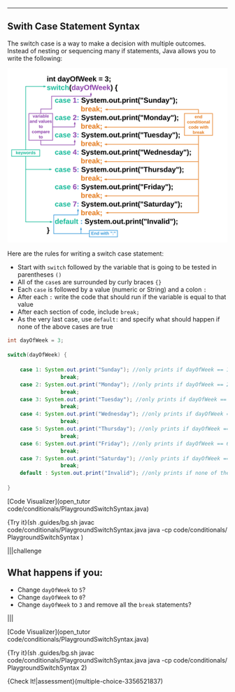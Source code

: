 ----------

## Swith Case Statement Syntax

The switch case is a way to make a decision with multiple outcomes. Instead of nesting or sequencing many if statements, Java allows you to write the following:

![.guides/img/switch-case](.guides/img/switch-case.png)

Here are the rules for writing a switch case statement:

* Start with `switch` followed by the variable that is going to be tested in parentheses `()`
* All of the `case`s are surrounded by curly braces `{}`
* Each `case` is followed by a value (numeric or String) and a colon `:`
* After each `:` write the code that should run if the variable is equal to that value
* After each section of code, include `break;`
* As the very last case, use `default:` and specify what should happen if none of the above cases are true

```java
int dayOfWeek = 3;

switch(dayOfWeek) {

    case 1: System.out.print("Sunday"); //only prints if dayOfWeek == 1
                 break;
    case 2: System.out.print("Monday"); //only prints if dayOfWeek == 2
                 break;
    case 3: System.out.print("Tuesday"); //only prints if dayOfWeek == 3
                 break;
    case 4: System.out.print("Wednesday"); //only prints if dayOfWeek == 4
                 break;
    case 5: System.out.print("Thursday"); //only prints if dayOfWeek == 5
                 break;
    case 6: System.out.print("Friday"); //only prints if dayOfWeek == 6
                 break;
    case 7: System.out.print("Saturday"); //only prints if dayOfWeek == 7
                 break;
    default : System.out.print("Invalid"); //only prints if none of the above are true
    
}
```

[Code Visualizer](open_tutor code/conditionals/PlaygroundSwitchSyntax.java)

{Try it}(sh .guides/bg.sh javac code/conditionals/PlaygroundSwitchSyntax.java java -cp code/conditionals/ PlaygroundSwitchSyntax )

|||challenge
## What happens if you:
* Change `dayOfWeek` to `5`?
* Change `dayOfWeek` to `0`?
* Change `dayOfWeek` to `3` and remove all the `break` statements?

|||

[Code Visualizer](open_tutor code/conditionals/PlaygroundSwitchSyntax.java)

{Try it}(sh .guides/bg.sh javac code/conditionals/PlaygroundSwitchSyntax.java java -cp code/conditionals/ PlaygroundSwitchSyntax 2)


{Check It!|assessment}(multiple-choice-3356521837)

